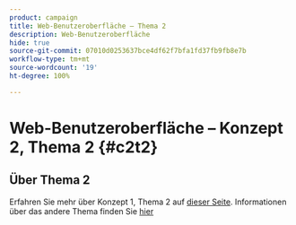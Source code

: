 ```yaml
---
product: campaign
title: Web-Benutzeroberfläche – Thema 2
description: Web-Benutzeroberfläche
hide: true
source-git-commit: 07010d0253637bce4df62f7bfa1fd37fb9fb8e7b
workflow-type: tm+mt
source-wordcount: '19'
ht-degree: 100%

---
```


# Web-Benutzeroberfläche – Konzept 2, Thema 2 {#c2t2}

## Über Thema 2

Erfahren Sie mehr über Konzept 1, Thema 2 auf [dieser Seite](../concept1/topic2.md).
Informationen über das andere Thema finden Sie [hier](../../automation/workflow/about-workflows.md)